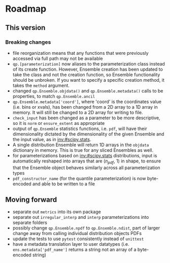 # Roadmap

## This version

### Breaking changes

- file reorganization means that any functions that were previously accessed via full path may not be available
- `qp.[parameterization]` now aliases to the parameterization class instead of its create function. However, Ensemble creation has been updated to take the class and not the creation function, so Ensemble functionality should be unbroken. If you want to specify a specific creation method, it takes the `method` argument.
- changed `qp.Ensemble.objdata()` and `qp.Ensemble.metadata()` calls to be properties, to match `qp.Ensemble.ancil`
- `qp.Ensemble.metadata['coord']`, where 'coord' is the coordinates value (i.e. bins or xvals), has been changed from a 2D array to a 1D array in memory. It will still be changed to a 2D array for writing to file.
- `check_input` has been changed as a parameter to be more descriptive, so it is `norm` or `ensure_extent` as appropriate
- output of `qp.Ensemble` statistics functions, i.e. `pdf`, will have their dimensionality dictated by the dimensionality of the given Ensemble and the input value, as in <inv:#scipy.stats>.
- A single distribution Ensemble will return 1D arrays in the `objdata` dictionary in memory. This is true for any sliced Ensembles as well.
- for parameterizations based on <inv:#scipy.stats> distributions, input is automatically reshaped into arrays that are ($n_{pdf}$, 1) in shape, to ensure that the Ensemble object behaves similarly across all parameterization types
- `pdf_constructor_name` (for the quantile parameterization) is now byte-encoded and able to be written to a file

## Moving forward

- separate out `metrics` into its own package
- separate out `irregular_interp` and `interp` parameterizations into separate folders
- possibly change `qp.Ensemble.npdf` to `qp.Ensemble.ndist`, part of larger change away from calling individual distribution objects PDFs
- update the tests to use `pytest` consistently instead of `unittest`
- have a metadata translation layer to user datatypes (i.e. `ens.metadata['pdf_name']` returns a string not an array of a byte-encoded string)
